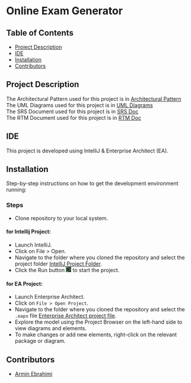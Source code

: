 # Online Exam Generator

## Table of Contents
- [Project Description](#project-description)
- [IDE](#ide)
- [Installation](#installation)
- [Contributors](#contributors)

## Project Description
The Architectural Pattern used for this project is in [Architectural Pattern](./Architectural%20Pattern) <br />
The UML Diagrams used for this project is in [UML Diagrams](./UML%20Diagrams) <br />
The SRS Document used for this project is in [SRS Doc](./SRS%20ExamGenerator.doc) <br />
The RTM Document used for this project is in [RTM Doc](./RTM.xlsx)

## IDE
This project is developed using IntelliJ & Enterprise Architect (EA).

## Installation
Step-by-step instructions on how to get the development environment running:

### Steps
   - Clone repository to your local system.
     
#### for Intellij Project:
   - Launch IntelliJ.
   - Click on File > Open.
   - Navigate to the folder where you cloned the repository and select the project folder [IntelliJ Project Folder](./SEProject).
   - Click the Run button ![Run Image](./Pycharm_Run.PNG) to start the project.

#### for EA Project:
   - Launch Enterprise Architect.
   - Click on `File > Open Project`.
   - Navigate to the folder where you cloned the repository and select the `.eapx` file [Enterprise Architect project file](./ExamMaker.eapx).
   - Explore the model using the Project Browser on the left-hand side to view diagrams and elements.
   - To make changes or add new elements, right-click on the relevant package or diagram.

## Contributors
- [Armin Ebrahimi](https://github.com/AESTheProgrammer)
